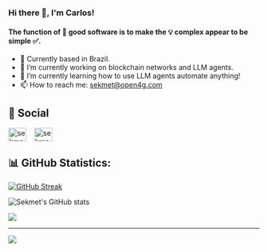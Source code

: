 ### Hi there 👋, I'm Carlos!

#### The function of 🚀 good software is to make the 💡 complex appear to be simple ✅.

<!--
**sekmet/sekmet** is a ✨ _special_ ✨ repository because its `README.md` (this file) appears on your GitHub profile.

Here are some ideas to get you started:

- 👯 I’m looking to collaborate on ...
- 🤔 I’m looking for help with ...
- 💬 Ask me about ...
- 📫 How to reach me: ...

-->

- 📍 Currently based in Brazil.
- 🔭 I’m currently working on blockchain networks and LLM agents.
- 🌱 I’m currently learning how to use LLM agents automate anything!
- 📫 How to reach me: sekmet@open4g.com
<!--- 🌐 My website - [open4g.com](https://open4g.com)-->


## 💌 Social
<a href="https://twitter.com/XCodeCarlos" target="blank"><img align="center" src="https://raw.githubusercontent.com/rahuldkjain/github-profile-readme-generator/master/src/images/icons/Social/twitter.svg" alt="sekmet" height="27" width="36" /></a> &nbsp;&nbsp;
<a href="https://www.leetcode.com/sekmet" target="blank"><img align="center" src="https://raw.githubusercontent.com/rahuldkjain/github-profile-readme-generator/master/src/images/icons/Social/leet-code.svg" alt="sekmet" height="27" width="36" /></a>


## 📊 GitHub Statistics:
[![GitHub Streak](https://github-readme-streak-stats.herokuapp.com/?user=sekmet&theme=dark&card_width=532&background=09131B&border=30363D&sideLabels=FB8C00&stroke=30363D)](https://git.io/streak-stats)

![Sekmet's GitHub stats](https://github-readme-stats.vercel.app/api?username=sekmet&theme=codeSTACKr&show_icons=true&hide_border=false&border_color=30363d&ring_color=fb8c00&title_color=ffffff&text_color=ffffff&text_bold=flase&hide=contribs)

![](https://github-readme-stats.vercel.app/api/top-langs/?username=sekmet&theme=codeSTACKr&hide_border=false&include_all_commits=true&count_private=true&layout=compact&border_color=30363d&title_color=ffffff&text_color=9f9f9f)

---
[![](https://visitcount.itsvg.in/api?id=sekmet&label=Profile%20Views&color=12&icon=0&pretty=true)](https://visitcount.itsvg.in) 

<!-- Proudly created with GPRM ( https://gprm.itsvg.in ) -->
